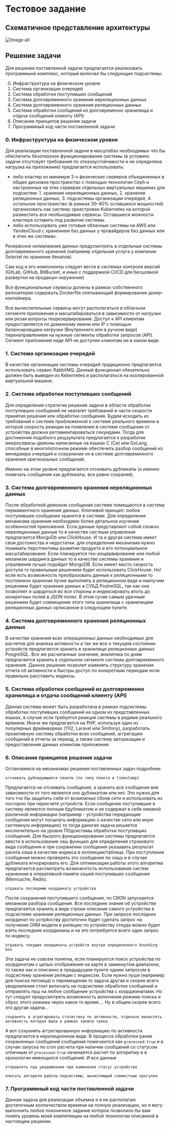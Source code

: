 # Тестовое задание

## Схематичное представление архитектуры

![Image alt](https://github.com/GorokhovDV/TestTaskVolgograd/raw/master/images/scheme.gif)

## Решение задачи

Для решения поставленной задачи предлагается реализовать программынй комплекс, который включал бы следующие подсистемы:

0. Инфраструктура на физическом уровне
1. Система организации очередей
2. Система обработки поступивших сообщений
3. Система долговременного хранения нереляционных данных
4. Система долговременного хранения реляционных данных
5. Система обработки сообщений из долговременно хранилища и отдача сообщений клиенту (API)
6. Описание принципов решения задачи
7. Программный код части поставленной задачи 

### 0. Инфраструктура на физическом уровне

Для реализации поставленной задачи в масштабах необходимых что бы обеспечить безотказное функционирование системы (в условиях задачи отсутсвует требования по отказоустойчивости и не определена нагрузка на приложение) предлагается использовать: 
* либо кластер из минимум 3-х физических серверов объединенных в общее дисковое пространство с помощью технологии Ceph и настроенных на этих серверах отдельных виртуальных машинах для подсистем: 1. хранения нереляционных данных, 2. хранения реляционных данных, 3. подсистемы организации очередей, 4. остальное пространство (в рамках 30-40% оставшихся мощностей) организовать как систему оркестровки Kubernetes на которой разместить все необьходимые сервисы. Оставшиеся можности кластера оставить под развитие системы.
* либо использорвать уже готовые облачные системы на AWS или YandexCloud с хранением баз данных у провайдеров баз данных или в этих же системах.

Резервоное копирование данных предусмотреть в отдельные системы долговременного хранения (например отдельная услуга у компании Selectel по хранение бекапов).

Сам код и его компоненты следует вести в системах контроля версий (GitLab, GitHub, BitBucket, и иные с поддержкой CI/CD для бесшовной развертки на продакшн окружение)

Все функциональные сервисы должны в рамках собственного репозитория содержать Dockerfile опитывающий формирование докер-контейнера.

Все вычислительные сервисы могут располагаться в облачном сегменте приложения и масштабироваться в зависимости от нагрузки или резая вопросы георезервирования. Доступ к API клиентам предоставляется по доменному имени или IP с помощью балансировщика нагрузки (Внутреннего или в ручном виде) перенаправлением на нужные сегменты обработки запросов (API). Сегмент приложения ниде API не доступен клиентам ни в каком виде.

### 1. Система организации очередей

В качестве организации системы очередей традиционно предлагается использовать сервис RabbitMQ. Данный функционал обязательно должен быть выведен из Kebernetes и располагаться на изолированной виртуальной машине.

### 2. Система обработки поступивших сообщений

Для определения стратегии решения задачи в области обработки поступивших сообщений не хвататет требований в части скорости принятия решения или обработки сообщения. Будем исходить из требований к системе приближенной к системе реального времени в которой скорость реакции на появление в системе сообщения от устройства должна регламентироваться секундами. Тогда для достижения подобного рещзультата предлагается к разработке микросевисы-демоны написанные на языках C (Си) или GoLang, способные в многопоточном режиме обеспечить разбор сообщений из менеджера очередей и сохранение их в системе долговременного хранения оригиназьных сообщений.

Именно на этом уровне предлагается отсеивать дубликаты (а именно помечать сообщения как дубликаты, все равно сохраняя).

### 3. Система долговременного хранения нереляционных данных

После обработкой демоном сообщения системе помещаются в систему пермаментного хранения данных. Ключевой принцип: любое поступившее сообщение хранится в системе. Для определение механизма хранения необходимо более детальное изучение особенностей приложения. Если данные представляют собой сложно нереляционные данные то в качестве систеым управления предлагается MongoDb или ClickHouse. И та и другая система имеет свои достоинства и недостатки. для определения механизма нужно понимать перстпективы развития продукта и его потенциальное масштабировнаие. Если планируется гео-рещервирование или любой механизм шардинга данных то в качестве системы хранения и упралвения лучше подойдет MongoDB. Если имеет место скорость доступа то правильным решением будет использовать ClickHouse.
Но! если есть возможность преобразовать данные к реляционными то постоянное хранение лучне выполнить в реляционном виде и наилучим решением будет хранение данных в СУБД PostreSQL, так как она позволяет и шардиться во все стороны и индексировать впоть до конкретных полей в JSON полях. В этом сучае самым удачным решением будет совмещение этого типа хранилища с хранилищем реляционных данных орписанное в следующем пункте.

### 4. Система долговременного хранения реляционных данных
В качестве хранения всех операционных данных необходимых для расчетов для анализа активности а так же все о текущем состоянии устройств предлагается хранить в хранилище реляционных данных PosgreSQL. Все же расчитанные значения, аналитика по дням предлагается хранить в отдельном сегменте системы долговременного хранения. Данное решение позволит изменять структуру хранения отчета об активности и быстры доступ по конкретным периодам если правильно расставить индексы.  

### 5. Система обработки сообщений из долговременно хранилища и отдача сообщений клиенту (API)
Данная система может быть разработана в рамках подсистемы обработки поступивших сообщений на одном из представленных языках, в случае если требуется реакция системы в редиме реального времени. Иначе же предлагается на PHP, используя один из популярных фреймворках (YII2, Laravel или Simfony), разработать проактивную систему обработки всех сообщений, аггрегацию сообщений в отчеты за период, а также систему авторизации и предоставления данных клиентам приложения.   

### 6. Описание принципов решения задачи

Остановимся на механизмах решения поставленных задач подробнее:

``
отсеивать дублирующиеся пакеты (по типу пакета и timestamp)
``

Предлагается не отсеивать сообщения, а хранить все сообщения вне зависимости от того является оно дубликатом или нет. Это нужно для того тчо бы защитить себя от возможных сбоев сети и использовать их посторно при пересчете устройств. Если сообщения поступившие в систему являются полным бдубликатом и не содержат в себе никакой различной информации (например - устройства передающие сообщения могут посылать информацию о качестве сети или иную системную информацию) то тогда даннгая задача решается инслючительно на уровне ПОдсистемы обработки поступивших сообщений. Для бысрого функционирования системы предлагается ввести в использование хэш функцию для определения строкового вида сообщения и при сохранении сообщения указывать результат расета хэша в качестве индекса в коллекции/таблице. При поступлении сообщения можно проверять это сообщение по хэшу и в случае дубликата игнорировать его. Для оптимизации работы этого алгоритма предлагается рассмотреть возможнгость использования систем храненния в оперативной памяти хэшей поступивших сообщения (Memcache, Redis).

``
отдавать последнюю координату устройства
``

После сохранения поступившего сообщения, по CRON запускается механизм разбора сообщения. Все последние знания об устройстве предлагается хранить в виде строки описания самого устройства в подсистеме хранения реляционных данных. При запросе последних координат по устрйоству достаточно будет сделать запрос на получение ORM модели в реляцию по устройству откуда можно будет взять последние координаны и на это потребуется всего один запрос по индексу.   

``
отдавать текущие координаты устройств внутри определенного bounding box
``

Эта задача не совсем понятна, если планируется поиск устройства по координатам с целью отображения на карте в замикнутом диапазоне, то также как и описанно в предыдущем пункте одним запросом в подсистему хранения реляции с индексом. Если нужно пуши (например для поиска питомца) о перемещении то задача другая и скорее всего уведомления стоит включать на подсистеме обработке сообщений и отправлять пуш на любое сообщение устройства с коорджинатами. Но тут следует предусмотреть возможность включения режима поиска и сброс этого режима через какое то время.... Ну в общем скорее всего это другая задача...  

``
сохранять и агрегировать статистику по активности, отдельно вычислять активность которая была в рамках записи трека
``

А вот сохранять аггрегированную информацию по активности предлагается в неркляционном виде. В процессе обработки ранее сохраненных сообщений сообщения помечаются как ``processed:true``  и в случае запуска по cron расчета при наличии сообщений со статусом отличным от ``processed:true`` начинается расчет по алгоритму и в хронологии имеющихся сообщений. И все данные     

``
отправлять пуш уведомления при изменения статус устройства
``

``
описать алгоритм работы подсистемы, вычисляющей совместные прогулки
``


### 7. Программный код части поставленной задачи
 
Данная задача для реализации объемна и я не располагаю достаточным колличеством времени на полную реализацию, но я могу выполнить любое локоничное задание которое позволило бы вам понять уровень моей компетенции на любой технологии описанной в настоящем решении.
    








